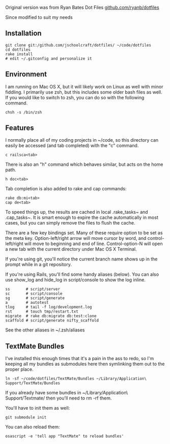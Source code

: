 Original version was from Ryan Bates Dot Files
[github.com/ryanb/dotfiles](http://github.com/ryanb/dotfiles)

Since modified to suit my needs

Installation
------------

	git clone git:/github.com/jschoolcraft/dotfiles/ ~/code/dotfiles
	cd dotfiles
	rake install
	# edit ~/.gitconfig and personalize it


Environment
-----------

I am running on Mac OS X, but it will likely work on Linux as well with 
minor fiddling. I primarily use zsh, but this includes some older bash 
files as well. If you would like to switch to zsh, you can do so with 
the following command.

	chsh -s /bin/zsh

Features
--------

I normally place all of my coding projects in ~/code, so this directory 
can easily be accessed (and tab completed) with the "c" command.

	c railsca<tab>

There is also an "h" command which behaves similar, but acts on the 
home path.

	h doc<tab>

Tab completion is also added to rake and cap commands:

	rake db:mi<tab>
	cap de<tab>

To speed things up, the results are cached in local .rake_tasks~ and 
.cap_tasks~. It is smart enough to expire the cache automatically in 
most cases, but you can simply remove the files to flush the cache.

There are a few key bindings set. Many of these require option to be
set as the meta key. Option-left/right arrow will move cursor by word, 
and control-left/right will move to beginning and end of line. 
Control-option-N will open a new tab with the current directory under
Mac OS X Terminal.

If you're using git, you'll notice the current branch name shows up in
the prompt while in a git repository.

If you're using Rails, you'll find some handy aliases (below). You can 
also use show_log and hide_log in script/console to show the log inline.
  
	ss       # script/server
	sc       # script/console
	sg       # script/generate
	a        # autotest
	tlog     # tail -f log/development.log
	rst      # touch tmp/restart.txt
	migrate  # rake db:migrate db:test:clone
	scaffold # script/generate nifty_scaffold

See the other aliases in ~/.zsh/aliases

TextMate Bundles
----------------

I've installed this enough times that it's a pain in the ass to redo, so I'm keeping all my bundles as submodules here then symlinking them out to the proper place.

	ln -sf ~/code/dotfiles/TextMate/Bundles ~/Library/Application\ Support/TextMate/Bundles

If you already have some bundles in ~/Library/Application\ Support/Textmate/ then you'll need to rm -rf them.

You'll have to init them as well:

	git submodule init
	
You can also reload them:

	osascript -e 'tell app "TextMate" to reload bundles'
